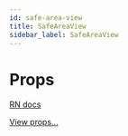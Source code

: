 ```yaml
---
id: safe-area-view
title: SafeAreaView
sidebar_label: SafeAreaView
---
```


# Props

[RN docs](https://facebook.github.io/react-native/docs/safeareaview.html)

[View props...](view.html)
